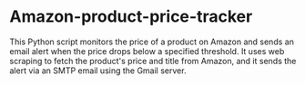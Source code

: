 # Amazon-product-price-tracker
This Python script monitors the price of a product on Amazon and sends an email alert when the price drops below a specified threshold. It uses web scraping to fetch the product's price and title from Amazon, and it sends the alert via an SMTP email using the Gmail server.
